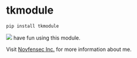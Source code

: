 # tkmodule
<pre><code>pip install tkmodule</code></pre>

<img src="https://github.com/Novfensec/Novfensec-Web/blob/main/static%2Fnewsite%2Fimg%2Flogo_brush.png">
have fun using this module.

Visit [Novfensec Inc.](https://novfensec.vercel.app/) for more information about me.
